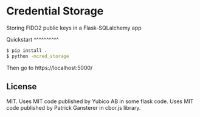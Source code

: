 Credential Storage
==================

Storing FIDO2 public keys in a Flask-SQLalchemy app

Quickstart
^^^^^^^^^^

```bash
$ pip install .
$ python -mcred_storage
```

Then go to https://localhost:5000/

License
-------

MIT. Uses MIT code published by Yubico AB in some flask code.
Uses MIT code published by Patrick Gansterer in cbor.js library.
